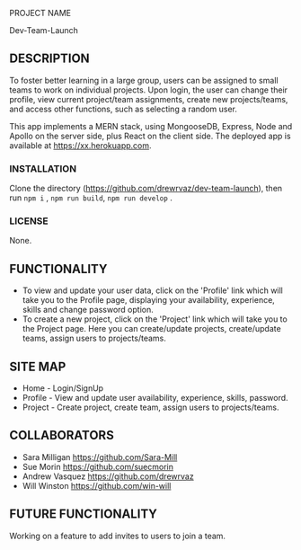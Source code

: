  PROJECT NAME 

Dev-Team-Launch


## DESCRIPTION

To foster  better learning in a large group, users can be assigned to small teams to work on individual projects. Upon login, the user can change their profile, view current project/team assignments, create new projects/teams, and access other functions, such as selecting a random user.

This app implements a MERN stack, using MongooseDB, Express, Node and Apollo on the server side, plus React on the client side.  The deployed app is available at https://xx.herokuapp.com.

### INSTALLATION

Clone the directory  (https://github.com/drewrvaz/dev-team-launch), then run `npm i` , `npm run build`,  `npm run develop` . 


### LICENSE

None.
 
## FUNCTIONALITY

* To view and update your user data, click on the 'Profile' link which will take you to the Profile page, displaying your availability, experience, skills and change password option.
* To create a new project, click on the 'Project' link which will take you to the Project page. Here you can create/update projects, create/update teams, assign users to projects/teams.

## SITE MAP
* Home -  Login/SignUp
* Profile - View and update user availability, experience, skills, password.
* Project - Create project, create team, assign users to projects/teams.


## COLLABORATORS

* Sara Milligan https://github.com/Sara-Mill
* Sue Morin https://github.com/suecmorin
* Andrew Vasquez https://github.com/drewrvaz
* Will Winston https://github.com/win-will

## FUTURE FUNCTIONALITY

Working on a feature to add invites to users to join a team.

